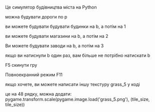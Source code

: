Це симулятор будівництва міста на Python

можна будувати дороги по р

ви можете будувати будувати будинки на b, а потім на 1

ви можете будувати магазини на b, а потім на 2

Ви можете будувати заводи на b, а потім на 3

якщо ви натиснули b один раз, вам більше не потрібно натискати b

F5 скинути гру

Повноекранний режим F11

якщо хочете, ви можете написати іншу текстуру grass_5 у коді

це на 48 рядку, можна додати: pygame.transform.scale(pygame.image.load('grass_5.png'), (tile_size, tile_size))
